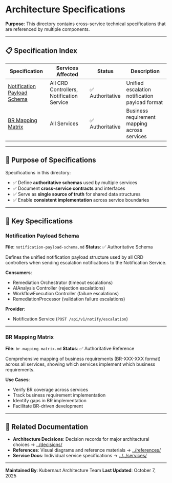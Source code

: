 # Architecture Specifications

**Purpose**: This directory contains cross-service technical specifications that are referenced by multiple components.

---

## 📋 Specification Index

| Specification | Services Affected | Status | Description |
|---------------|------------------|--------|-------------|
| [Notification Payload Schema](./notification-payload-schema.md) | All CRD Controllers, Notification Service | ✅ Authoritative | Unified escalation notification payload format |
| [BR Mapping Matrix](./br-mapping-matrix.md) | All Services | ✅ Authoritative | Business requirement mapping across services |

---

## 🎯 Purpose of Specifications

Specifications in this directory:
- ✅ Define **authoritative schemas** used by multiple services
- ✅ Document **cross-service contracts** and interfaces
- ✅ Serve as **single source of truth** for shared data structures
- ✅ Enable **consistent implementation** across service boundaries

---

## 📝 Key Specifications

### **Notification Payload Schema**
**File**: `notification-payload-schema.md`
**Status**: ✅ Authoritative Schema

Defines the unified notification payload structure used by all CRD controllers when sending escalation notifications to the Notification Service.

**Consumers**:
- Remediation Orchestrator (timeout escalations)
- AIAnalysis Controller (rejection escalations)
- WorkflowExecution Controller (failure escalations)
- RemediationProcessor (validation failure escalations)

**Provider**:
- Notification Service (`POST /api/v1/notify/escalation`)

---

### **BR Mapping Matrix**
**File**: `br-mapping-matrix.md`
**Status**: ✅ Authoritative Reference

Comprehensive mapping of business requirements (BR-XXX-XXX format) across all services, showing which services implement which business requirements.

**Use Cases**:
- Verify BR coverage across services
- Track business requirement implementation
- Identify gaps in BR implementation
- Facilitate BR-driven development

---

## 🔗 Related Documentation

- **Architecture Decisions**: Decision records for major architectural choices → [../decisions/](../decisions/)
- **References**: Visual diagrams and reference materials → [../references/](../references/)
- **Service Docs**: Individual service specifications → [../../services/](../../services/)

---

**Maintained By**: Kubernaut Architecture Team
**Last Updated**: October 7, 2025
